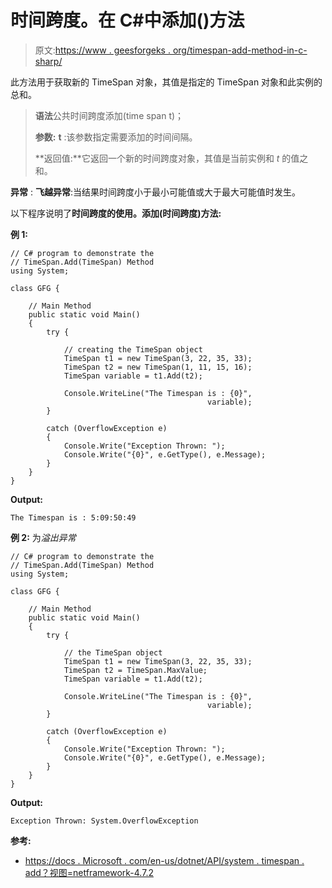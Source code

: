 # 时间跨度。在 C#中添加()方法

> 原文:[https://www . geesforgeks . org/timespan-add-method-in-c-sharp/](https://www.geeksforgeeks.org/timespan-add-method-in-c-sharp/)

此方法用于获取新的 TimeSpan 对象，其值是指定的 TimeSpan 对象和此实例的总和。

> **语法**公共时间跨度添加(time span t)；
> 
> **参数:**
> **t** :该参数指定需要添加的时间间隔。
> 
> **返回值:**它返回一个新的时间跨度对象，其值是当前实例和 *t* 的值之和。

**异常** : **飞越异常**:当结果时间跨度小于最小可能值或大于最大可能值时发生。

以下程序说明了**时间跨度的使用。添加(时间跨度)方法:**

**例 1:**

```
// C# program to demonstrate the
// TimeSpan.Add(TimeSpan) Method
using System;

class GFG {

    // Main Method
    public static void Main()
    {
        try {

            // creating the TimeSpan object
            TimeSpan t1 = new TimeSpan(3, 22, 35, 33);
            TimeSpan t2 = new TimeSpan(1, 11, 15, 16);
            TimeSpan variable = t1.Add(t2);

            Console.WriteLine("The Timespan is : {0}",
                                            variable);
        }

        catch (OverflowException e) 
        {
            Console.Write("Exception Thrown: ");
            Console.Write("{0}", e.GetType(), e.Message);
        }
    }
}
```

**Output:**

```
The Timespan is : 5:09:50:49

```

**例 2:** 为*溢出异常*

```
// C# program to demonstrate the
// TimeSpan.Add(TimeSpan) Method
using System;

class GFG {

    // Main Method
    public static void Main()
    {
        try {

            // the TimeSpan object
            TimeSpan t1 = new TimeSpan(3, 22, 35, 33);
            TimeSpan t2 = TimeSpan.MaxValue;
            TimeSpan variable = t1.Add(t2);

            Console.WriteLine("The Timespan is : {0}",
                                            variable);
        }

        catch (OverflowException e)
        {
            Console.Write("Exception Thrown: ");
            Console.Write("{0}", e.GetType(), e.Message);
        }
    }
}
```

**Output:**

```
Exception Thrown: System.OverflowException

```

**参考:**

*   [https://docs . Microsoft . com/en-us/dotnet/API/system . timespan . add？视图=netframework-4.7.2](https://docs.microsoft.com/en-us/dotnet/api/system.timespan.add?view=netframework-4.7.2)